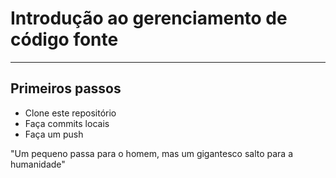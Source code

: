 # Introdução ao gerenciamento de código fonte
___
## Primeiros passos

- Clone este repositório
- Faça commits locais
- Faça um push

"Um pequeno passa para o homem, mas um gigantesco salto para a humanidade"
